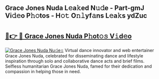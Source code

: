 ## Grace Jones Nuda L𝚎a𝚔ed N𝚞𝚍e - Part-gmJ Vi𝚍𝚎o P𝚑𝚘tos - H𝚘𝚝 O𝚗𝚕yf𝚊ns L𝚎a𝚔s ydZuc

# <h2><a href="http://kfdkusd.oniu.top/?m=Grace+Jones+Nuda">🔗👉 🔴 Grace Jones Nuda P𝚑ot𝚘𝚜 V𝚒d𝚎o</a></h2>

[![Grace Jones Nuda Nu𝚍e𝚜](https://i.imgur.com/0qMVB7G.gif)](http://kfdkusd.oniu.top/?m=Grace+Jones+Nuda)
Virtual dance innovator and web entertainer Grace Jones Nuda, celebrated for disseminating dance and lifestyle inspiration through solo and collaborative dance acts and brief films. Selfless humanitarian Grace Jones Nuda, famed for their dedication and compassion in helping those in need.  
